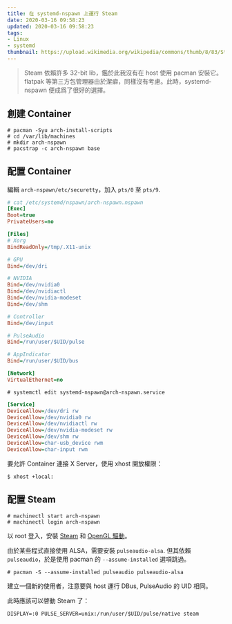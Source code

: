 ```yaml
---
title: 在 systemd-nspawn 上運行 Steam
date: 2020-03-16 09:58:23
updated: 2020-03-16 09:58:23
tags:
- Linux
- systemd
thumbnail: https://upload.wikimedia.org/wikipedia/commons/thumb/8/83/Steam_icon_logo.svg/1920px-Steam_icon_logo.svg.png
---
```


> Steam 依賴許多 32-bit lib，鑑於此我沒有在 host 使用 pacman 安裝它。flatpak 等第三方包管理器由於潔癖，同樣沒有考慮。此時，systemd-nspawn 便成爲了很好的選擇。

## 創建 Container

```
# pacman -Syu arch-install-scripts
# cd /var/lib/machines
# mkdir arch-nspawn
# pacstrap -c arch-nspawn base
```

## 配置 Container

編輯 `arch-nspawn/etc/securetty`，加入 `pts/0` 至 `pts/9`.

```ini
# cat /etc/systemd/nspawn/arch-nspawn.nspawn
[Exec]
Boot=true
PrivateUsers=no

[Files]
# Xorg
BindReadOnly=/tmp/.X11-unix

# GPU
Bind=/dev/dri

# NVIDIA
Bind=/dev/nvidia0
Bind=/dev/nvidiactl
Bind=/dev/nvidia-modeset
Bind=/dev/shm

# Controller
Bind=/dev/input

# PulseAudio
Bind=/run/user/$UID/pulse

# AppIndicator
Bind=/run/user/$UID/bus

[Network]
VirtualEthernet=no
```

`# systemctl edit systemd-nspawn@arch-nspawn.service`

```ini
[Service]
DeviceAllow=/dev/dri rw
DeviceAllow=/dev/nvidia0 rw
DeviceAllow=/dev/nvidiactl rw
DeviceAllow=/dev/nvidia-modeset rw
DeviceAllow=/dev/shm rw
DeviceAllow=char-usb_device rwm
DeviceAllow=char-input rwm
```

要允許 Container 連接 X Server，使用 xhost 開放權限：

`$ xhost +local:`

## 配置 Steam

```
# machinectl start arch-nspawn
# machinectl login arch-nspawn
```

以 root 登入，安裝 [Steam](https://wiki.archlinux.org/index.php/Steam#Installation) 和 [OpenGL 驅動](https://wiki.archlinux.org/index.php/Xorg#Driver_installation)。

由於某些程式直接使用 ALSA，需要安裝 `pulseaudio-alsa`. 但其依賴 `pulseaudio`，於是使用 pacman 的 `--assume-installed` 選項跳過。

`# pacman -S --assume-installed pulseaudio pulseaudio-alsa`

建立一個新的使用者，注意要與 host 運行 DBus, PulseAudio 的 UID 相同。

此時應該可以啓動 Steam 了：

`DISPLAY=:0 PULSE_SERVER=unix:/run/user/$UID/pulse/native steam`

